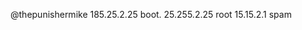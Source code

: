  @thepunishermike 
185.25.2.25 boot.
25.255.2.25 root
15.15.2.1 spam
<!---m_j10.3d)Username
thepunishermike/thepunishermike is a ✨ special ✨ repository because its `README.md` (this file) important
